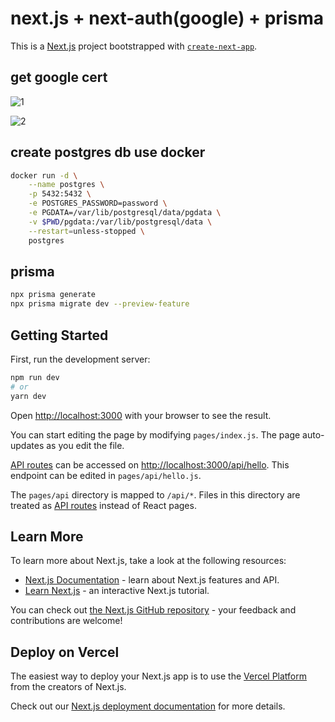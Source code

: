 # next.js + next-auth(google) + prisma

This is a [Next.js](https://nextjs.org/) project bootstrapped with [`create-next-app`](https://github.com/vercel/next.js/tree/canary/packages/create-next-app).

## get google cert

![1](https://user-images.githubusercontent.com/23612161/109663998-abfa6200-7ba7-11eb-9f46-e0c05ee98753.png)

![2](https://user-images.githubusercontent.com/23612161/109664078-bddc0500-7ba7-11eb-836e-38a8e4c2376b.png)

## create postgres db use docker

``` bash
docker run -d \
    --name postgres \
    -p 5432:5432 \
    -e POSTGRES_PASSWORD=password \
    -e PGDATA=/var/lib/postgresql/data/pgdata \
    -v $PWD/pgdata:/var/lib/postgresql/data \
    --restart=unless-stopped \
    postgres
```

## prisma

``` bash
npx prisma generate
npx prisma migrate dev --preview-feature
```

## Getting Started

First, run the development server:

```bash
npm run dev
# or
yarn dev
```

Open [http://localhost:3000](http://localhost:3000) with your browser to see the result.

You can start editing the page by modifying `pages/index.js`. The page auto-updates as you edit the file.

[API routes](https://nextjs.org/docs/api-routes/introduction) can be accessed on [http://localhost:3000/api/hello](http://localhost:3000/api/hello). This endpoint can be edited in `pages/api/hello.js`.

The `pages/api` directory is mapped to `/api/*`. Files in this directory are treated as [API routes](https://nextjs.org/docs/api-routes/introduction) instead of React pages.

## Learn More

To learn more about Next.js, take a look at the following resources:

- [Next.js Documentation](https://nextjs.org/docs) - learn about Next.js features and API.
- [Learn Next.js](https://nextjs.org/learn) - an interactive Next.js tutorial.

You can check out [the Next.js GitHub repository](https://github.com/vercel/next.js/) - your feedback and contributions are welcome!

## Deploy on Vercel

The easiest way to deploy your Next.js app is to use the [Vercel Platform](https://vercel.com/new?utm_medium=default-template&filter=next.js&utm_source=create-next-app&utm_campaign=create-next-app-readme) from the creators of Next.js.

Check out our [Next.js deployment documentation](https://nextjs.org/docs/deployment) for more details.
